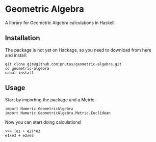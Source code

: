 Geometric Algebra
=================

A library for Geometric Algebra calculations in Haskell.

Installation
------------

The package is not yet on Hackage, so you need to download from here and install:

```
git clone git@github.com:pnutus/geometric-algebra.git
cd geometric-algebra
cabal install
```

Usage
-----

Start by importing the package and a Metric:

```
import Numeric.GeometricAlgebra
import Numeric.GeometricAlgebra.Metric.Euclidean
```

Now you can start doing calculations!

```
>>> (e1 + e2)*e3
e1∧e3 + e2∧e3
```
